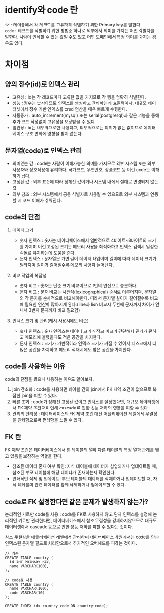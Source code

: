 # identify와 code 란

`id` : 테이블에서 각 레코드를 고유하게 식별하기 위한 Primary key를 말한다.  
`code` : 레코드를 식별하기 위한 방법중 하나로 외부에서 의미를 가지는 어떤 식별자를 말한다. 사람이 인식할 수 있는 값일 수도 있고 어떤 도메인에서 특정 의미를 가지는 경우도 있다.

# 차이점

## 양의 정수(id)로 인덱스 관리

- 고유성 : id는 각 레코드마다 고유한 값을 가지므로 각 행을 명확히 식별한다.
- 성능 : 정수는 숫자이므로 인덱스를 생성하고 관리하는데 효율적이다. 대규모 데이터셋에서 정수 기반 인덱스를 crud 연산을 매우 빠르게 수행한다.
- 자동증가 : auto_increment(mysql) 또는 serial(postgresql)과 같은 기능을 통해 추가 코드 작성없이 고유성을 보장받을 수 있다.
- 일관성 : id는 내부적으로만 사용되고, 외부적으로는 의미가 없는 값이므로 데이터베이스 구조 변화에 영향을 받지 않는다.

## 문자열(code)로 인덱스 관리

- 의미있는 값 : code는 사람이 이해가능한 의미를 가지므로 외부 시스템 또는 외부 사용자와 상호작용에 유리하다. 국가코드, 우편번호, 상품코드 등 이런 code는 이해하기 쉽다.
- 고정된 값 : 외부 표준에 따라 정해진 값이거나 시스템 내에서 절대로 변경되지 않는 값
- 외부 참조 : 외부 시스템에서 공통 식별자로 사용될 수 있으므로 외부 시스템과 연동할 시 코드 이해가 쉬워진다.

## code의 단점

1. 데이터 크기

   - 숫자 인덱스 : 숫자는 데이터베이스에서 일반적으로 4바이트~8바이트의 크기를 가지며 이런 고정된 크기는 메모리 사용을 최적화하고 인덱스 검색시 일정한 속돌르 유지하는데 도움을 준다.
   - 문자 인덱스 : 문자열은 가변 길이 데이터 타입이며 길이에 따라 데이터 크기가 달라지며 길이가 길어질수록 메모리 사용이 늘어난다.

2. 비교 작업의 복잡성

   - 숫자 비교 : 숫자는 단순 크기 비교이므로 1번의 연산으로 충분하다.
   - 문자 비교 : 문자 비교는 사전식(lexicographical) 순서로 이루어지며, 문자열의 각 문자를 순차적으로 비교해야한다. 따라서 문자열 길이가 길어질수록 비교에 필요한 연산이 많아지게 된다.(line과 lion 비교시 두번째 문자까지 차이가 안나서 3번째 문자까지 비교 필요함)

3. 인덱스 크기 및 관리(캐시 사용시에도 비슷)
   - 숫자 인덱스 : 숫자 인덱스는 데이터 크기가 작교 비교가 간단해서 관리가 편하고 메모리에 올렸을때도 적은 공간을 차지한다.
   - 문자 인덱스 : 크기가 가변적이라 인덱스 크기가 커질 수 있어서 디스크에서 더 많은 공간을 차지하고 메모리 적재시에도 많은 공간을 차지한다.

## code를 사용하는 이유

code의 단점을 봤으니 사용하는 이유도 알아보자.

1. join 간소화 : code를 사용하면 테이블 간의 join에서 FK 제약 조건이 없으므로 복잡한 join을 피할 수 있다.
2. 빠른 조회 : code가 정해진 고정된 값이고 인덱스를 설정했다면, 대규모 데이터셋에서 FK 제약 조건으로 인해 cascade로 인한 성능 저하의 영향을 피할 수 있다.
3. 관리의 편리성 : 데이터베이스의 FK 제약 조건 대신 어플리케이션 레벨에서 무결성을 관리함으로써 편리함을 느낄 수 있다.

## FK 란

FK 제약 조건은 데이터베이스에서 한 테이블의 열이 다른 테이블의 특정 열과 관계를 맺고 있음을 보장하는 역할을 한다.

- 참조된 데이터 존재 여부 확인: 자식 테이블에 데이터가 삽입되거나 업데이트될 때, 참조된 부모 테이블에 해당 데이터가 존재하는지 확인한다.
- 연쇄적인 삭제 및 업데이트: 부모 테이블의 데이터를 삭제하거나 업데이트할 때, 자식 테이블의 관련 데이터를 함께 삭제하거나 업데이트할 수 있다.

## code로 FK 설정한다면 같은 문제가 발생하지 않는가?

논리적인 키로만 code를 사용 : code를 FK로 사용하지 않고 단지 인덱스를 설정해 논리적인 키로만 관리한다면, 데이터베이스에서 참조 무결성을 강제하지않으므로 대규모 데이터셋에서 cascade 등으로 인한 성능 저하를 피할 수 있다는 것이다.

참조 무결성을 애플리케이션 레벨에서 관리하며 데이터베이스 차원에서는 code를 단순 인덱스된 문자열 필드로 처리함으로써 추가적인 오버헤드를 피하는 것이다.

```
// 기존
CREATE TABLE country (
  id INT PRIMARY KEY,
  name VARCHAR(100),
);
```

```
// code로 사용
CREATE TABLE country (
  name VARCHAR(100),
  code VARCHAR(10)
);

CREATE INDEX idx_country_code ON country(code);
```
